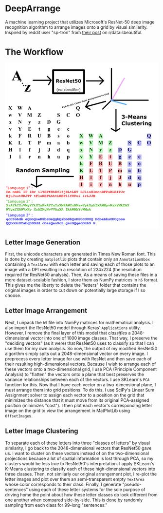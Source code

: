 # DeepArrange
A machine learning project that utilizes Microsoft's ResNet-50 deep image recognition algorithm to arrange images onto a grid by visual similarity. Inspired by reddit user "sp-tron" from [their post](https://www.reddit.com/r/dataisbeautiful/comments/e4msqj/emojis_arranged_by_visual_similarity_according_to/) on r/dataisbeautiful.

# The Workflow
![Workflow Image](arrange/unicode/workflow.jpg)

## Letter Image Generation

First, the unicode characters are generated in Times New Roman font. This is done by creating `matplotlib` plots that contain only an `AnnotationBbox` containing a `TextArea` with each letter and saving each of those plots to an image with a DPI resulting in a resolution of 224x224 (the resolution required for ResNet50 analysis). Then, As a means of saving these files in a more dataset-scalable fashion, I store them as NumPy matrices in `h5` format. This gives me the liberty to delete the "letters" folder that contains the original images in order to cut down on potentially large storage if I so choose.

## Letter Image Arrangement

Next, I unpack the `h5` file into NumPy matrices for mathematical analysis. I also import the ResNet50 model through Keras' `Applications` utility. However, I remove the final layer of this model that _classifies_ a 2048-dimensional vector into one of 1000 image classes. That way, I preserve the "deciding vectors" (as it were) that ResNet50 uses to classify so that I can use them for my own analysis. So now, the output of my modified ResNet50 algorithm simply spits out a 2048-dimensional vector on every image. I preprocess every letter image for use with ResNet and then save each of their resulting high-dimensional vectors.
Because I wish to arrange each of these vectors onto a _two_-dimensional grid, I use PCA (Principle Component Analysis) to "flatten" the vectors onto a plane that best preserves the variance relationships between each of the vectors. I use SKLearn's `PCA` function for this. Now that I have each vector on a two-dimensional plane, I must arrange them into grid positions. To do this, I use SciPy's Linear Sum Assignment solver to assign each vector to a position on the grid that minimizes the distance that it must move from its original PCA-assigned position (minimizes "cost"). I then plot each vector's corresponding letter image on the grid to view the arrangement in MatPlotLib using `OffsetImage`s.

## Letter Image Clustering

To separate each of these letters into three "classes of letters" by visual similarity, I go back to the 2048-dimensional vectors that ResNet50 gave us. I want to cluster on these vectors instead of on the two-dimensional projections because a lot of spatial information is lost through PCA, so my clusters would be less true to ResNet50's interpretation. I apply SKLearn's K-Means clustering to classify each of these high-dimensional vectors into three classes. Then, not similarly our original arrangement plot, I re-plot the letter images and plot over them an semi-transparent empty `TextArea` whose color corresponds to their class.
Finally, I generate "pseudo-sentences" using each of these letter systems for the sole purpose of driving home the point about how these letter classes do look different from one another when compared side-by-side. This is done by randomly sampling from each class for 99-long "sentences."
